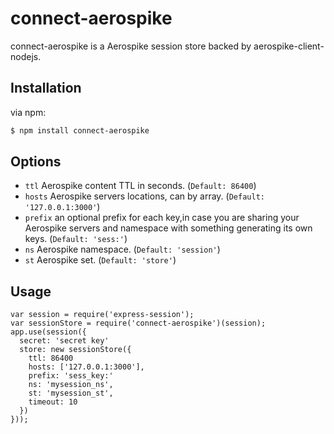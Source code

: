 connect-aerospike
=================
connect-aerospike is a Aerospike session store backed by aerospike-client-nodejs.

## Installation

via npm:

```bash
$ npm install connect-aerospike
```

## Options

* `ttl` Aerospike content TTL in seconds. (`Default: 86400`)
* `hosts` Aerospike servers locations, can by array. (`Default: '127.0.0.1:3000'`)
* `prefix` an optional prefix for each key,in case you are sharing your Aerospike servers and namespace with something generating its own keys. (`Default: 'sess:'`)
* `ns` Aerospike namespace. (`Default: 'session'`)
* `st` Aerospike set. (`Default: 'store'`)

## Usage

```
var session = require('express-session');
var sessionStore = require('connect-aerospike')(session);
app.use(session({
  secret: 'secret key'
  store: new sessionStore({
    ttl: 86400
    hosts: ['127.0.0.1:3000'],
    prefix: 'sess_key:'
    ns: 'mysession_ns',
    st: 'mysession_st',
    timeout: 10
  })
}));
```
